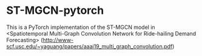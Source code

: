 # ST-MGCN-pytorch
This is a PyTorch implementation of the ST-MGCN model in &lt;Spatiotemporal Multi-Graph Convolution Network for Ride-hailing Demand Forecasting> (http://www-scf.usc.edu/~yaguang/papers/aaai19_multi_graph_convolution.pdf)
